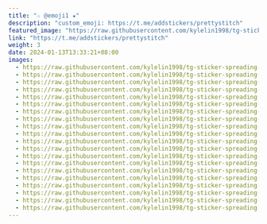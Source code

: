 ```yaml
---
title: "☆ @emoji1 ★"
description: "custom_emoji: https://t.me/addstickers/prettystitch"
featured_image: "https://raw.githubusercontent.com/kylelin1998/tg-sticker-spreading-worldwide-images/main/img/2c7cf022-f8c2-4cf8-ae41-9b82195d1a63.jpg"
link: "https://t.me/addstickers/prettystitch"
weight: 3
date: 2024-01-13T13:33:21+08:00
images:
  - https://raw.githubusercontent.com/kylelin1998/tg-sticker-spreading-worldwide-images/main/img/2c7cf022-f8c2-4cf8-ae41-9b82195d1a63.jpg
  - https://raw.githubusercontent.com/kylelin1998/tg-sticker-spreading-worldwide-images/main/img/5f754c1b-7244-42ee-a77d-c9095fa2b967.jpg
  - https://raw.githubusercontent.com/kylelin1998/tg-sticker-spreading-worldwide-images/main/img/e3ebf2c6-f630-4f15-b0b1-a19b7c4f24ca.jpg
  - https://raw.githubusercontent.com/kylelin1998/tg-sticker-spreading-worldwide-images/main/img/06b50f40-fe6b-4c72-b716-966a427bc7c0.jpg
  - https://raw.githubusercontent.com/kylelin1998/tg-sticker-spreading-worldwide-images/main/img/c2f454c1-eb74-46a6-aecd-bad7b5549950.jpg
  - https://raw.githubusercontent.com/kylelin1998/tg-sticker-spreading-worldwide-images/main/img/9b318910-027c-40a7-a72d-6dfab940b55b.jpg
  - https://raw.githubusercontent.com/kylelin1998/tg-sticker-spreading-worldwide-images/main/img/f4eb6930-1ac2-420c-ad3d-ac82c4b12fd8.jpg
  - https://raw.githubusercontent.com/kylelin1998/tg-sticker-spreading-worldwide-images/main/img/3b76a95a-89b8-45a7-ad0d-dcc1196e4953.jpg
  - https://raw.githubusercontent.com/kylelin1998/tg-sticker-spreading-worldwide-images/main/img/64a27f82-e054-4493-8c4a-07ceeb6038ae.jpg
  - https://raw.githubusercontent.com/kylelin1998/tg-sticker-spreading-worldwide-images/main/img/9e6cc545-47c4-42c3-be88-7da6294ab34c.jpg
  - https://raw.githubusercontent.com/kylelin1998/tg-sticker-spreading-worldwide-images/main/img/ab2abae5-cdc4-41dc-8a98-9716dd786dc8.jpg
  - https://raw.githubusercontent.com/kylelin1998/tg-sticker-spreading-worldwide-images/main/img/3feb486f-7337-49f6-a5b0-1dd52e88de94.jpg
  - https://raw.githubusercontent.com/kylelin1998/tg-sticker-spreading-worldwide-images/main/img/977742b7-bf68-48fd-8130-31a9c5b3004c.jpg
  - https://raw.githubusercontent.com/kylelin1998/tg-sticker-spreading-worldwide-images/main/img/d2ed7030-4133-4305-a01e-6312a97ddf5c.jpg
  - https://raw.githubusercontent.com/kylelin1998/tg-sticker-spreading-worldwide-images/main/img/f32ff4d2-fe01-4951-b69b-2fdf607b7d05.jpg
  - https://raw.githubusercontent.com/kylelin1998/tg-sticker-spreading-worldwide-images/main/img/17e28454-e097-499a-bfa6-dc992bb6d338.jpg
  - https://raw.githubusercontent.com/kylelin1998/tg-sticker-spreading-worldwide-images/main/img/4d80d323-920f-427e-96c9-fdf7bb8e9be9.jpg
  - https://raw.githubusercontent.com/kylelin1998/tg-sticker-spreading-worldwide-images/main/img/28f30515-e815-47b4-9aa2-89c29beb49b5.jpg
  - https://raw.githubusercontent.com/kylelin1998/tg-sticker-spreading-worldwide-images/main/img/e1ff836c-d861-4fb9-81b4-5920703960b0.jpg
  - https://raw.githubusercontent.com/kylelin1998/tg-sticker-spreading-worldwide-images/main/img/58456134-e8c4-4361-b34c-51f6a0b12244.jpg
---
```

